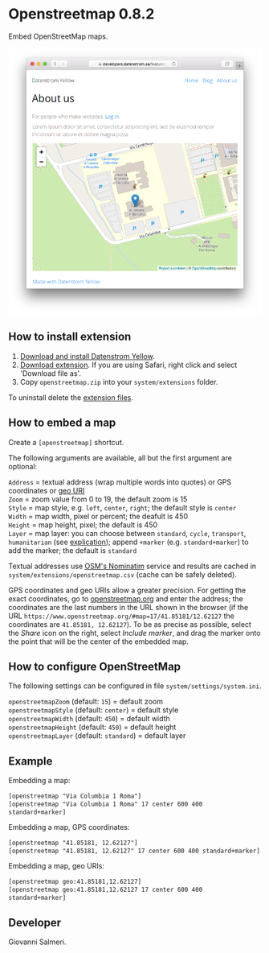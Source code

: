 Openstreetmap 0.8.2
================
Embed OpenStreetMap maps.

<p align="center"><img src="openstreetmap-screenshot.png?raw=true" alt="Screenshot"></p>

## How to install extension

1. [Download and install Datenstrom Yellow](https://github.com/datenstrom/yellow/).
2. [Download extension](../../archive/master.zip). If you are using Safari, right click and select 'Download file as'.
3. Copy `openstreetmap.zip` into your `system/extensions` folder.

To uninstall delete the [extension files](extension.ini).

## How to embed a map

Create a `[openstreetmap]` shortcut.

The following arguments are available, all but the first argument are optional:

`Address` = textual address (wrap multiple words into quotes) or GPS coordinates or [geo URI](https://en.wikipedia.org/wiki/Geo_URI_scheme)  
`Zoom` = zoom value from 0 to 19, the default zoom is 15  
`Style` = map style, e.g. `left`, `center`, `right`; the default style is `center`  
`Width` = map width, pixel or percent; the deafult is 450  
`Height` = map height, pixel; the default is 450  
`Layer` = map layer: you can choose between `standard`, `cycle`, `transport`, `humanitarian` (see [explication](https://wiki.openstreetmap.org/wiki/Browsing#Layers)); append `+marker` (e.g. `standard+marker`) to add the marker; the default is `standard`  

Textual addresses use [OSM's Nominatim](https://wiki.openstreetmap.org/wiki/Nominatim) service and results are cached in `system/extensions/openstreetmap.csv` (cache can be safely deleted).

GPS coordinates and geo URIs allow a greater precision. For getting the exact coordinates, go to [openstreetmap.org](https://www.openstreetmap.org/) and enter the address; the coordinates are the last numbers in the URL shown in the browser (if the URL `https://www.openstreetmap.org/#map=17/41.85181/12.62127` the coordinates are `41.85181, 12.62127`). To be as precise as possible, select the *Share* icon on the right, select *Include marker*, and drag the marker onto the point that will be the center of the embedded map.

## How to configure OpenStreetMap

The following settings can be configured in file `system/settings/system.ini`.

`openstreetmapZoom` (default:  `15`) = default zoom  
`openstreetmapStyle` (default:  `center`) = default style  
`openstreetmapWidth` (default:  `450`) = default width  
`openstreetmapHeight` (default:  `450`) = default height  
`openstreetmapLayer` (default:  `standard`) = default layer  

## Example

Embedding a map:

    [openstreetmap "Via Columbia 1 Roma"]
    [openstreetmap "Via Columbia 1 Roma" 17 center 600 400 standard+marker]

Embedding a map, GPS coordinates:

    [openstreetmap "41.85181, 12.62127"]
    [openstreetmap "41.85181, 12.62127" 17 center 600 400 standard+marker]

Embedding a map, geo URIs:

    [openstreetmap geo:41.85181,12.62127]
    [openstreetmap geo:41.85181,12.62127 17 center 600 400 standard+marker]


## Developer

Giovanni Salmeri.
